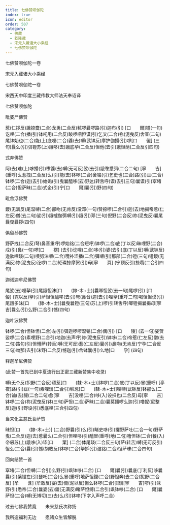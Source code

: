 ```yaml
---
title: 七佛赞呗伽陀
index: true
icon: editor
order: 507
category:
  - 佛藏
  - 乾隆藏
  - 宋元入藏诸大小乘经
  - 七佛赞呗伽陀
---
```


七佛赞呗伽陀一卷  

宋元入藏诸大小乘经  

七佛赞呗伽陀一卷  

宋西天中印度三藏传教大师法天奉诏译  

七佛赞呗伽陀  

毗婆尸佛赞  

惹(仁拶反)誐捺麌(二合)龙勇(二合反)秫啰曩啰路(引)迦布(引) [口　　爾]镫(一句)讫哩(二合)播(引)钵吒用(二合反)跛啰呬怛谟(引)乞叉(二合)祢(泥曳反)舍亘(二句)尾钵始也(二合)能(上)底哩(二合)婆(去)嚩(武钵反)摩护伽播(引)啰[口　　儼] (三句)曩么(引)弭镫苏(上)誐哆(去)誐底孕(二合反)怛他(去引)誐怛荫(二合反引四句)  

式弃佛赞  

阿(去)难(上)哆播(引)嚟婆(去)嚩(无可反)娑(去引)誐嚟悉弭(二合二句) [寧　　吉] (重呼)么惹拽(二合反)么(引)能(去)钵啰(二合)舍铭(引)乞史也(三合)路(引)亘(二合)钵啰(二合)迦(去引)始姤(引)曳曩醯哆(去)野达(转舌呼)谟(去引三句)曩谟(引)窣堵(二合)怛萨昧(二合)式企(引)宁[口　　爾]曩(引)野(四句)  

毗舍浮佛赞  

鑁(无满反)尾湿嚩(二合)部吻(无肯反)没邓(一句)赞捺啰(二合引)迦(去)地揭帝惹(仁左反)僧(去二句)娑(引)誐嚧伽弭嚩(引)誐(引)邓(三句)倪野(二合反)祢(泥曳反)曩尾曩曳曩拶(四句)  

俱留孙佛赞  

野萨拽(二合反)弩(鼻音重呼)啰始铭(二合短呼)钵啰(二合)底(丁以反)昧哩野(二合)戍(引)鼻(一句)啰[口　　楞] (去引)讫哩(二合)哆(引)婆(去引)底(丁以反)嚩(武钵反)逊驮哩琰(二句)噢努沬嚩(二合)囕补涩播(二合)弭嚩(引)那部(二合)镫(三句)镫鑁(无满反)祢(泥曳反)讫啰(二合)矩璨捺摩贺(引)母[寧　　頁] (宁顶反引)捺囕(二合引四句)  

迦诺迦牟尼佛赞  

尾娑(去)哩拏(引)尾誐怛沫[口　　(隸-木+士)]曩唧怛娑(去一句)尾啰(引) [口　　儗] (霓以反)拏(引)萨怛怛醯哆(去引)弩(鼻音)迦(去引)哩拏(重呼二句)喝怛怛谟(引)尾誐多沬[口　　(隸-木+士)]曩曳曩镫(三句)苏(上)啰(引转舌呼)唧镫揭曩揭母[寧　　吉]曩么(引)么野(二合引)憾(四句)  

迦叶波佛赞  

钵啰(二合)怛钵怛(二合)左(引)弭迦啰啰湿铭(二合)偶(引) [口　　陵] (去一句)娑贺娑啰(二合)素哩野(二合引)地迦(去声呼)祢(泥曳反引)钵哆(二合)帝惹(仁左反)僧(去二句)路句(引)怛懵萨(转舌)嚩(无可反)惹(仁左反)曩(引)鼻吻(无肯反)宁孕(二合反三句)吻那(去引)沬野(二合反)憾迦(引)舍钵曩(引)么地[口　　孕] (四句)  

释迦牟尼佛赞  

(此赞一首先已到中夏流行出正密三藏新赞集中收录)  

嚩(无个反)抧野(二合反)秫惹[口　　(隸-木+士)]钵啰(二合)底(丁以反)冒(重呼) [亭　　夜]路(引)亘(一句)素哩琰(二合引)秫惹[口　　(隸-木+士)]哩嚩(武钵反)钵那么(二合)讪(去)赧(二合二句)愈[寧　　吉]没哩(二合)哆(入)设抧也(二合反)母[寧　　吉]钵啰(二合)祢(泥曳反)钵(三句)萨怛(二合)萨昧(二合)曩莫播啰么迦(引)噜抳(尼整反)迦(引)野设(引)悉底哩(三合引四句)  

当来化主慈氏菩萨赞  

昧怛[口　　(隸-木+士)] (二合)野曩(引)么(引)睹史哆(引)攞野萨吐(二合一句)野萨曳(二合反)迦(去)惹曩么(二合引)怛哩哆(引)醯冒(重呼)地(二句)噜怛钵(二合)餐(入)帝嗫苏(上)誐哆(入)毕[口　　栗] (二合)体尾琰(二合反三句)萨(转舌)嚩(无可反引)怛么(二合)曩(引)憾(胡敢反)钵啰(二合)拏妒(引)湿铭(二合)怛萨昧(二合四句)  

回向结赞一首  

窣堵(二合)怛嚩(二合引)么野(引)飒钵哆(二合) [口　　爾]曩(引)曩底(丁利反)哆曩曩(引)檗镫左(引)瑟吒(二合)么冒(重呼)地萨怛鑁(二合)野怛奔(去二合)抳野(二合反) [牟　　含] (牟敢反)娑(去)儞(泥以反)怛么钵啰(二合)弭琰[寧　　吉]啰(引)沫野(引)悉帝(二合)曩婆(去)鑁(无满反)睹萨怛缚(二合引)飒钵哆(二合) [口　　爾]曩萨怛(二合)嚩(无博切)三(去)么(引)钵哆(下字入声呼二合)  

过去七佛我赞竟　　未来慈氏次称扬  

我所造福利无边　　愿诸众生皆解脱  
